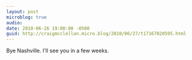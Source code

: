 ```yaml
---
layout: post
microblog: true
audio: 
date: 2010-06-26 19:00:00 -0500
guid: http://craigmcclellan.micro.blog/2010/06/27/t17167020595.html
---
```

Bye Nashville. I'll see you in a few weeks.
